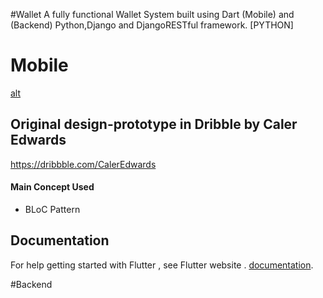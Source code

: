 #Wallet
A fully functional Wallet System built using Dart (Mobile) and (Backend) Python,Django and DjangoRESTful framework. [PYTHON]

# Mobile
[alt](https://github.com/roninprogrammer/ewallet/blob/master/assets/card.gif?raw=true)

## Original design-prototype in Dribble by Caler Edwards
https://dribbble.com/CalerEdwards

#### Main Concept Used
* BLoC Pattern

## Documentation
For help getting started with Flutter , see Flutter website .
[documentation](https://flutter.io/).

#Backend

